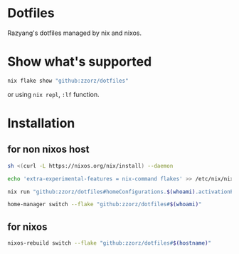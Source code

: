 # Dotfiles
Razyang's dotfiles managed by nix and nixos.
# Show what's supported
``` bash
nix flake show "github:zzorz/dotfiles"
```
or using `nix repl`, `:lf` function.
# Installation
## for non nixos host
``` bash
sh <(curl -L https://nixos.org/nix/install) --daemon
```
``` bash
echo 'extra-experimental-features = nix-command flakes' >> /etc/nix/nix.conf
```
``` bash
nix run "github:zzorz/dotfiles#homeConfigurations.$(whoami).activationPackage"
```
``` bash
home-manager switch --flake "github:zzorz/dotfiles#$(whoami)"
```
## for nixos
``` bash
nixos-rebuild switch --flake "github:zzorz/dotfiles#$(hostname)"
```
